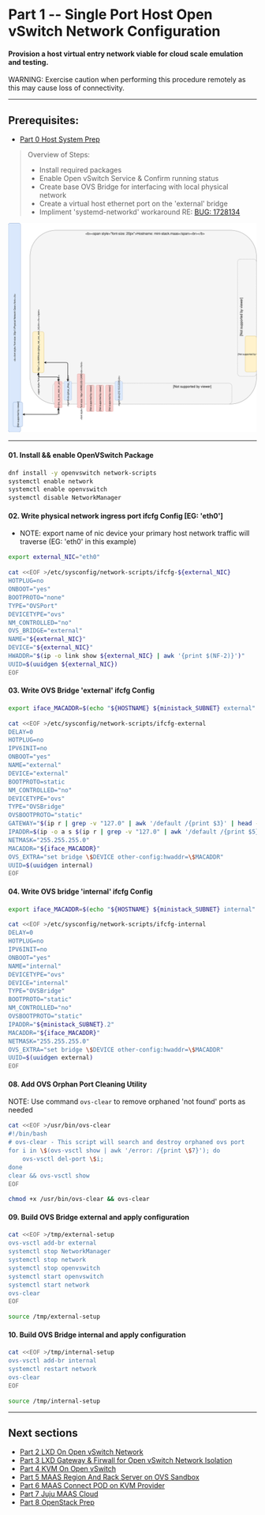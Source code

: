 # Part 1 -- Single Port Host Open vSwitch Network Configuration
#### Provision a host virtual entry network viable for cloud scale emulation and testing.
WARNING: Exercise caution when performing this procedure remotely as this may cause loss of connectivity.    

-------
## Prerequisites:
- [Part 0 Host System Prep]

>
> Overview of Steps:
> - Install required packages
> - Enable Open vSwitch Service & Confirm running status
> - Create base OVS Bridge for interfacing with local physical network
> - Create a virtual host ethernet port on the 'external' bridge
> - Impliment 'systemd-networkd' workaround RE: [BUG: 1728134]

![CCIO_Hypervisor-mini_Stack_Diagram](web/drawio/single-port-ovs-host.svg)

-------
#### 01. Install && enable OpenVSwitch Package
```sh
dnf install -y openvswitch network-scripts
systemctl enable network
systemctl enable openvswitch
systemctl disable NetworkManager
```
#### 02. Write physical network ingress port ifcfg Config [EG: 'eth0']
  - NOTE: export name of nic device your primary host network traffic will traverse (EG: 'eth0' in this example)
```sh
export external_NIC="eth0"
```
```sh
cat <<EOF >/etc/sysconfig/network-scripts/ifcfg-${external_NIC}
HOTPLUG=no
ONBOOT="yes"
BOOTPROTO="none"
TYPE="OVSPort"
DEVICETYPE="ovs"
NM_CONTROLLED="no"
OVS_BRIDGE="external"
NAME="${external_NIC}"
DEVICE="${external_NIC}"
HWADDR="$(ip -o link show ${external_NIC} | awk '{print $(NF-2)}')"
UUID=$(uuidgen ${external_NIC})
EOF
```
#### 03. Write OVS  Bridge 'external' ifcfg Config
```sh
export iface_MACADDR=$(echo "${HOSTNAME} ${ministack_SUBNET} external" | md5sum | sed 's/^\(..\)\(..\)\(..\)\(..\)\(..\).*$/02\:\1\:\2\:\3\:\4\:\5/')
```
```sh
cat <<EOF >/etc/sysconfig/network-scripts/ifcfg-external
DELAY=0
HOTPLUG=no
IPV6INIT=no
ONBOOT="yes"
NAME="external"
DEVICE="external"
BOOTPROTO=static
NM_CONTROLLED="no"
DEVICETYPE="ovs"
TYPE="OVSBridge"
OVSBOOTPROTO="static"
GATEWAY="$(ip r | grep -v "127.0" | awk '/default /{print $3}' | head -n 1)"
IPADDR=$(ip -o a s $(ip r | grep -v "127.0" | awk '/default /{print $5}' | head -n 1) | awk -F'[ /]' '/inet /{print $7}')
NETMASK="255.255.255.0"
MACADDR="${iface_MACADDR}"
OVS_EXTRA="set bridge \$DEVICE other-config:hwaddr=\$MACADDR"
UUID=$(uuidgen internal)
EOF
```
#### 04. Write OVS bridge 'internal' ifcfg Config
```sh
export iface_MACADDR=$(echo "${HOSTNAME} ${ministack_SUBNET} internal" | md5sum | sed 's/^\(..\)\(..\)\(..\)\(..\)\(..\).*$/02\:\1\:\2\:\3\:\4\:\5/')
```
````sh
cat <<EOF >/etc/sysconfig/network-scripts/ifcfg-internal
DELAY=0
HOTPLUG=no
IPV6INIT=no
ONBOOT="yes"
NAME="internal"
DEVICETYPE="ovs"
DEVICE="internal"
TYPE="OVSBridge"
BOOTPROTO="static"
NM_CONTROLLED="no"
OVSBOOTPROTO="static"
IPADDR="${ministack_SUBNET}.2"
MACADDR="${iface_MACADDR}"
NETMASK="255.255.255.0"
OVS_EXTRA="set bridge \$DEVICE other-config:hwaddr=\$MACADDR"
UUID=$(uuidgen external)
EOF
````
#### 08. Add OVS Orphan Port Cleaning Utility
NOTE: Use command `ovs-clear` to remove orphaned 'not found' ports as needed
````sh
cat <<EOF >/usr/bin/ovs-clear
#!/bin/bash
# ovs-clear - This script will search and destroy orphaned ovs port
for i in \$(ovs-vsctl show | awk '/error: /{print \$7}'); do
    ovs-vsctl del-port \$i;
done
clear && ovs-vsctl show
EOF
````
````sh
chmod +x /usr/bin/ovs-clear && ovs-clear
````
#### 09. Build OVS Bridge external and apply configuration
````sh
cat <<EOF >/tmp/external-setup
ovs-vsctl add-br external
systemctl stop NetworkManager
systemctl stop network
systemctl stop openvswitch
systemctl start openvswitch
systemctl start network
ovs-clear
EOF
````
````sh
source /tmp/external-setup
````
#### 10. Build OVS Bridge internal and apply configuration
````sh
cat <<EOF >/tmp/internal-setup
ovs-vsctl add-br internal
systemctl restart network
ovs-clear
EOF
````
````sh
source /tmp/internal-setup
````
-------
## Next sections
- [Part 2 LXD On Open vSwitch Network]
- [Part 3 LXD Gateway & Firwall for Open vSwitch Network Isolation]
- [Part 4 KVM On Open vSwitch]
- [Part 5 MAAS Region And Rack Server on OVS Sandbox]
- [Part 6 MAAS Connect POD on KVM Provider]
- [Part 7 Juju MAAS Cloud]
- [Part 8 OpenStack Prep]

<!-- Markdown link & img dfn's -->
[BUG: 1728134]: https://bugs.launchpad.net/netplan/+bug/1728134
[Part 0 Host System Prep]: ../0_Host_System_Prep
[Part 1 Single Port Host OVS Network]: ../1_Single_Port_Host-Open_vSwitch_Network_Configuration
[Part 2 LXD On Open vSwitch Network]: ../2_LXD-On-OVS
[Part 3 LXD Gateway & Firwall for Open vSwitch Network Isolation]: ../3_LXD_Network_Gateway
[Part 4 KVM On Open vSwitch]: ../4_KVM_On_Open_vSwitch
[Part 5 MAAS Region And Rack Server on OVS Sandbox]: ../5_MAAS-Rack_And_Region_Ctl-On-Open_vSwitch
[Part 6 MAAS Connect POD on KVM Provider]: ../6_MAAS-Connect_POD_KVM-Provider
[Part 7 Juju MAAS Cloud]: ../7_Juju_MAAS_Cloud
[Part 8 OpenStack Prep]: ../8_OpenStack_Deploy
